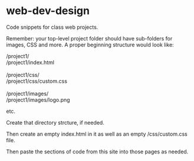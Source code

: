 # web-dev-design
Code snippets for class web projects.

Remember: your top-level project folder should have sub-folders for images, CSS and more. A proper beginning structure would look like:

/project1/<br/>
/project1/index.html<br/><br/>
/project1/css/<br/>
/project1/css/custom.css<br/><br/>
/project1/images/<br/>
/project1/images/logo.png

etc.

Create that directory strcture, if needed. 

Then create an empty index.html in it as well as an empty /css/custom.css file.

Then paste the sections of code from this site into those pages as needed.

